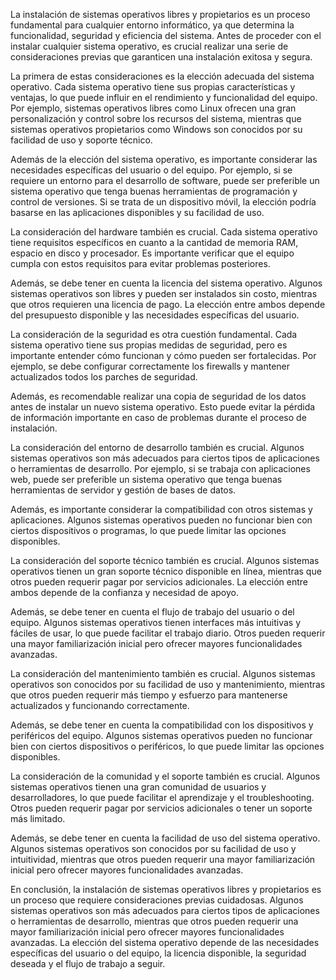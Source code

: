 La instalación de sistemas operativos libres y propietarios es un proceso fundamental para cualquier entorno informático, ya que determina la funcionalidad, seguridad y eficiencia del sistema. Antes de proceder con el instalar cualquier sistema operativo, es crucial realizar una serie de consideraciones previas que garanticen una instalación exitosa y segura.

La primera de estas consideraciones es la elección adecuada del sistema operativo. Cada sistema operativo tiene sus propias características y ventajas, lo que puede influir en el rendimiento y funcionalidad del equipo. Por ejemplo, sistemas operativos libres como Linux ofrecen una gran personalización y control sobre los recursos del sistema, mientras que sistemas operativos propietarios como Windows son conocidos por su facilidad de uso y soporte técnico.

Además de la elección del sistema operativo, es importante considerar las necesidades específicas del usuario o del equipo. Por ejemplo, si se requiere un entorno para el desarrollo de software, puede ser preferible un sistema operativo que tenga buenas herramientas de programación y control de versiones. Si se trata de un dispositivo móvil, la elección podría basarse en las aplicaciones disponibles y su facilidad de uso.

La consideración del hardware también es crucial. Cada sistema operativo tiene requisitos específicos en cuanto a la cantidad de memoria RAM, espacio en disco y procesador. Es importante verificar que el equipo cumpla con estos requisitos para evitar problemas posteriores.

Además, se debe tener en cuenta la licencia del sistema operativo. Algunos sistemas operativos son libres y pueden ser instalados sin costo, mientras que otros requieren una licencia de pago. La elección entre ambos depende del presupuesto disponible y las necesidades específicas del usuario.

La consideración de la seguridad es otra cuestión fundamental. Cada sistema operativo tiene sus propias medidas de seguridad, pero es importante entender cómo funcionan y cómo pueden ser fortalecidas. Por ejemplo, se debe configurar correctamente los firewalls y mantener actualizados todos los parches de seguridad.

Además, es recomendable realizar una copia de seguridad de los datos antes de instalar un nuevo sistema operativo. Esto puede evitar la pérdida de información importante en caso de problemas durante el proceso de instalación.

La consideración del entorno de desarrollo también es crucial. Algunos sistemas operativos son más adecuados para ciertos tipos de aplicaciones o herramientas de desarrollo. Por ejemplo, si se trabaja con aplicaciones web, puede ser preferible un sistema operativo que tenga buenas herramientas de servidor y gestión de bases de datos.

Además, es importante considerar la compatibilidad con otros sistemas y aplicaciones. Algunos sistemas operativos pueden no funcionar bien con ciertos dispositivos o programas, lo que puede limitar las opciones disponibles.

La consideración del soporte técnico también es crucial. Algunos sistemas operativos tienen un gran soporte técnico disponible en línea, mientras que otros pueden requerir pagar por servicios adicionales. La elección entre ambos depende de la confianza y necesidad de apoyo.

Además, se debe tener en cuenta el flujo de trabajo del usuario o del equipo. Algunos sistemas operativos tienen interfaces más intuitivas y fáciles de usar, lo que puede facilitar el trabajo diario. Otros pueden requerir una mayor familiarización inicial pero ofrecer mayores funcionalidades avanzadas.

La consideración del mantenimiento también es crucial. Algunos sistemas operativos son conocidos por su facilidad de uso y mantenimiento, mientras que otros pueden requerir más tiempo y esfuerzo para mantenerse actualizados y funcionando correctamente.

Además, se debe tener en cuenta la compatibilidad con los dispositivos y periféricos del equipo. Algunos sistemas operativos pueden no funcionar bien con ciertos dispositivos o periféricos, lo que puede limitar las opciones disponibles.

La consideración de la comunidad y el soporte también es crucial. Algunos sistemas operativos tienen una gran comunidad de usuarios y desarrolladores, lo que puede facilitar el aprendizaje y el troubleshooting. Otros pueden requerir pagar por servicios adicionales o tener un soporte más limitado.

Además, se debe tener en cuenta la facilidad de uso del sistema operativo. Algunos sistemas operativos son conocidos por su facilidad de uso y intuitividad, mientras que otros pueden requerir una mayor familiarización inicial pero ofrecer mayores funcionalidades avanzadas.

En conclusión, la instalación de sistemas operativos libres y propietarios es un proceso que requiere consideraciones previas cuidadosas. Algunos sistemas operativos son más adecuados para ciertos tipos de aplicaciones o herramientas de desarrollo, mientras que otros pueden requerir una mayor familiarización inicial pero ofrecer mayores funcionalidades avanzadas. La elección del sistema operativo depende de las necesidades específicas del usuario o del equipo, la licencia disponible, la seguridad deseada y el flujo de trabajo a seguir.
